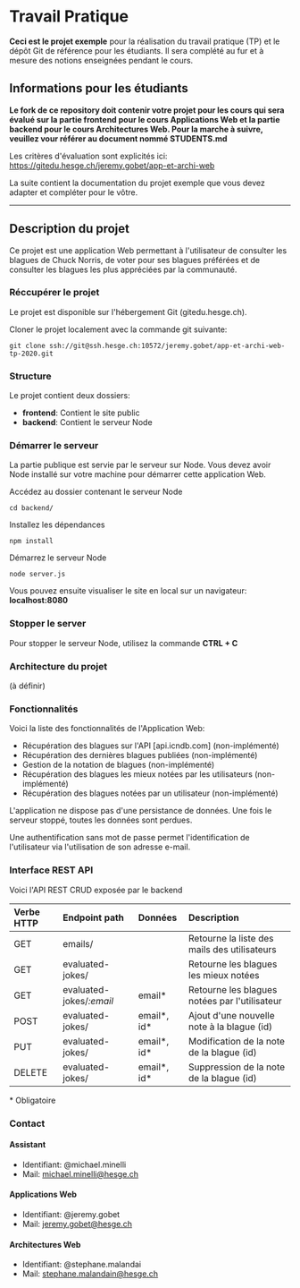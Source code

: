 # Travail Pratique

**Ceci est le projet exemple** pour la réalisation du travail pratique (TP) et le dépôt Git de référence pour les étudiants. Il sera complété au fur et à mesure des notions enseignées pendant le cours.

## Informations pour les étudiants

**Le fork de ce repository doit contenir votre projet pour les cours qui sera évalué sur la partie frontend pour le cours Applications Web et la partie backend pour le cours Architectures Web. Pour la marche à suivre, veuillez vour référer au document nommé STUDENTS.md**

Les critères d'évaluation sont explicités ici: https://gitedu.hesge.ch/jeremy.gobet/app-et-archi-web

La suite contient la documentation du projet exemple que vous devez adapter et compléter pour le vôtre.

---

## Description du projet

Ce projet est une application Web permettant à l'utilisateur de consulter les blagues de Chuck Norris, de voter pour ses blagues préférées et de consulter les blagues les plus appréciées par la communauté.

### Réccupérer le projet

Le projet est disponible sur l'hébergement Git (gitedu.hesge.ch).

Cloner le projet localement avec la commande git suivante:

`git clone ssh://git@ssh.hesge.ch:10572/jeremy.gobet/app-et-archi-web-tp-2020.git`

### Structure

Le projet contient deux dossiers:

- **frontend**: Contient le site public
- **backend**: Contient le serveur Node

### Démarrer le serveur

La partie publique est servie par le serveur sur Node. Vous devez avoir Node installé sur votre machine pour démarrer cette application Web.

Accédez au dossier contenant le serveur Node

`cd backend/`

Installez les dépendances

`npm install`

Démarrez le serveur Node

`node server.js`

Vous pouvez ensuite visualiser le site en local sur un navigateur: **localhost:8080**

### Stopper le server

Pour stopper le serveur Node, utilisez la commande **CTRL + C**

### Architecture du projet

(à définir)

### Fonctionnalités

Voici la liste des fonctionnalités de l'Application Web:

- Récupération des blagues sur l'API [api.icndb.com] (non-implémenté)
- Récupération des dernières blagues publiées (non-implémenté)
- Gestion de la notation de blagues (non-implémenté)
- Récupération des blagues les mieux notées par les utilisateurs (non-implémenté)
- Récupération des blagues notées par un utilisateur (non-implémenté)

L'application ne dispose pas d'une persistance de données. Une fois le serveur stoppé, toutes les données sont perdues.

Une authentification sans mot de passe permet l'identification de l'utilisateur via l'utilisation de son adresse e-mail.

### Interface REST API

Voici l'API REST CRUD exposée par le backend

| Verbe HTTP | Endpoint path            | Données     | Description |
|:-----------|:-------------------------|:------------|:------------|
| GET        | emails/                  |             | Retourne la liste des mails des utilisateurs |
| GET        | evaluated-jokes/         |             | Retourne les blagues les mieux notées |
| GET        | evaluated-jokes/*:email* | email*      | Retourne les blagues notées par l'utilisateur |
| POST       | evaluated-jokes/         | email*, id* | Ajout d'une nouvelle note à la blague (id) |
| PUT        | evaluated-jokes/         | email*, id* | Modification de la note de la blague (id) |
| DELETE     | evaluated-jokes/         | email*, id* | Suppression de la note de la blague (id) |

\* Obligatoire

### Contact

#### Assistant

- Identifiant: @michael.minelli
- Mail: michael.minelli@hesge.ch

#### Applications Web

- Identifiant: @jeremy.gobet
- Mail: jeremy.gobet@hesge.ch

#### Architectures Web

- Identifiant: @stephane.malandai
- Mail: stephane.malandain@hesge.ch
